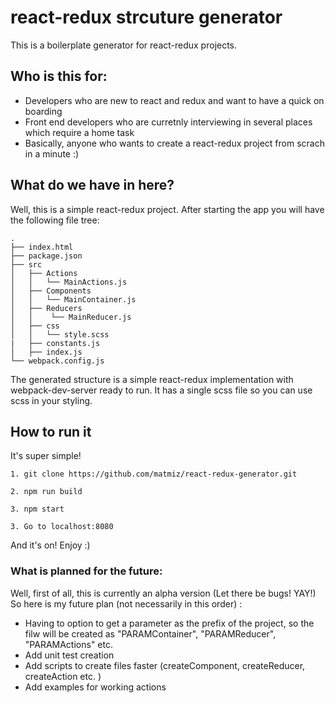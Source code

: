 # react-redux strcuture generator
This is a boilerplate generator for react-redux projects.

## Who is this for:
* Developers who are new to react and redux and want to have a quick on boarding
* Front end developers who are curretnly interviewing in several places which require a home task
* Basically, anyone who wants to create a react-redux project from scrach in a minute :) 

## What do we have in here?
Well, this is a simple react-redux project. After starting the app you will have the following file tree:
```
.
├── index.html
├── package.json
├── src
│   ├── Actions
│   │   └── MainActions.js
│   ├── Components
│   │   └── MainContainer.js
│   ├── Reducers
│   │    └── MainReducer.js
│   ├── css
│   │   └── style.scss
|   ├── constants.js
│   ├── index.js
└── webpack.config.js

```

The generated structure is a simple react-redux implementation with webpack-dev-server ready to run.
It has a single scss file so you can use scss in your styling. 

## How to run it
It's super simple!
```
1. git clone https://github.com/matmiz/react-redux-generator.git 
```
```
2. npm run build
```
```
3. npm start
```
```
3. Go to localhost:8080
```
And it's on! Enjoy :) 

### What is planned for the future:

Well, first of all, this is currently an alpha version (Let there be bugs! YAY!)
So here is my future plan (not necessarily in this order) :
* Having to option to get a parameter as the prefix of the project, so the filw will be created as "PARAMContainer", "PARAMReducer", "PARAMActions" etc.
* Add unit test creation
* Add scripts to create files faster (createComponent, createReducer, createAction etc. )
* Add examples for working actions
